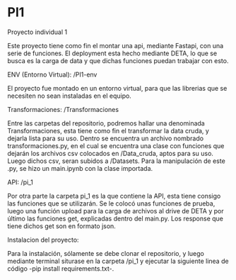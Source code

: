 # PI1
Proyecto individual 1

  Este proyecto tiene como fin el montar una api, mediante Fastapi, con una serie de funciones.
  El deployment esta hecho mediante DETA, lo que se busca es la carga de data y que dichas funciones
  puedan trabajar con esto.
  
  ENV (Entorno Virtual): /PI1-env
  
  El proyecto fue montado en un entorno virtual, para que las librerias que se necesiten no sean instaladas
  en el equipo.
  
  
  Transformaciones: /Transformaciones
  
  Entre las carpetas del repositorio, podremos hallar una denominada Transformaciones,
  esta tiene como fin el transformar la data cruda, y dejarla lista para su uso.
  Dentro se encuentra un archivo nombrado transformaciones.py, en el cual se encuentra una clase con funciones
  que dejarán los archivos csv colocados en /Data_cruda, aptos para su uso. Luego dichos csv, 
  seran subidos a /Datasets.
  Para la manipulación de este .py, se hizo un main.ipynb con la clase importada.
  
  API: /pi_1
  
  Por otra parte la carpeta pi_1 es la que contiene la API, esta tiene consigo las funciones que se
  utilizarán. Se le colocó unas funciones de prueba, luego una función upload para la carga de archivos
  al drive de DETA y por último las funciones get, explicadas dentro del main.py. Los response que tiene dichos get
  son en formato json.
  
  Instalacion del proyecto:
  
  Para la instalación, sólamente se debe clonar el repositorio, y luego mediante terminal siturase en la carpeta
  /pi_1 y ejecutar la siguiente linea de código -pip install requirements.txt-.
  
  

